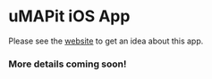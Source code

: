 # uMAPit iOS App

Please see the [website](http://www.umapit.co) to get an idea about this app.

### More details coming soon! 